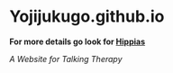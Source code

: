 # Yojijukugo.github.io 
**For more details go look for [Hippias](https://github.com/Yojijukugo/Hippias)**

*A Website for Talking Therapy*
